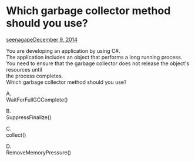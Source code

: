 ﻿Which garbage collector method should you use?
==============================================

[seenagape](https://www.briefmenow.org/microsoft/author/seenagape/ "View all posts by seenagape")[December 9, 2014](https://www.briefmenow.org/microsoft/which-garbage-collector-method-should-you-use-3/ "Permalink to Which garbage collector method should you use?")

You are developing an application by using C#.\
The application includes an object that performs a long running process.\
You need to ensure that the garbage collector does not release the object's resources until\
the process completes.\
Which garbage collector method should you use?

A.\
WaitForFullGCComplete()

B.\
SuppressFinalize()

C.\
collect()

D.\
RemoveMemoryPressure()